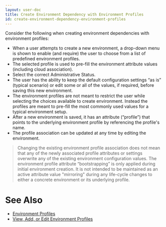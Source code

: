 ```yaml
---
layout: user-doc
title: Create Environment Dependency with Environment Profiles
id: create-environment-dependency-environment-profiles
---
```


Consider the following when creating environment dependencies with environment profiles:


* When a user attempts to create a new environment, a drop-down menu is shown to enable (and require) the user to choose from a list of predefined environment profiles.
* The selected profile is used to pre-fill the environment attribute values (including cloud association).
* Select the correct Administrative Status.
* The user has the ability to keep the default configuration settings “as is” (typical scenario) or edit some or all of the values, if required, before saving this new environment.
* The environment profiles are not meant to restrict the user while selecting the choices available to create environment. Instead the profiles are meant to pre-fill the most commonly used values for a typical environment setup.
* After a new environment is saved, it has an attribute (“profile”) that points to the underlying environment profile by referencing the profile's name.
* The profile association can be updated at any time by editing the environment.  

> Changing the existing environment profile association does not mean that any of the newly associated profile attributes or settings overwrite any of the existing environment configuration values. The environment profile attribute “bootstrapping” is only applied during initial environment creation. It is not intended to be maintained as an active attribute value "mirroring" during any life-cycle changes to either a concrete environment or its underlying profile.

# See Also

* <a href="/user/references/environment-profiles.html">Environment Profiles</a>
* <a href="/user/howto/create-an-environment.html">View, Add, or Edit Environment Profiles</a>
